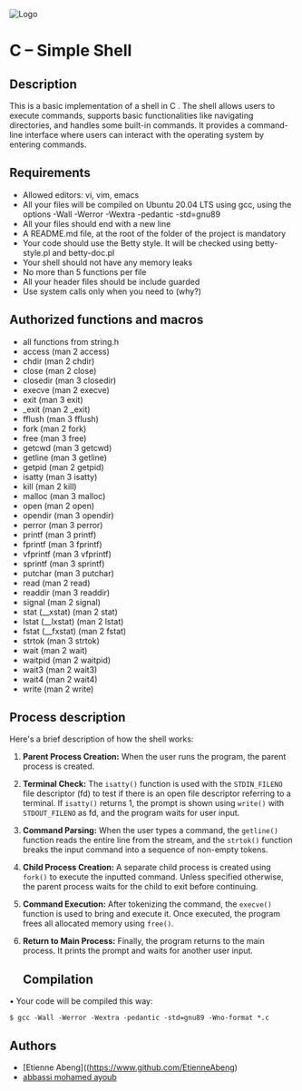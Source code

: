 ![Logo](https://uploads-ssl.webflow.com/6105315644a26f77912a1ada/63eea844ae4e3022154e2878_Holberton.png)

# **C – Simple Shell**

## **Description**
This is a basic implementation of a shell in C . The shell allows users to execute commands, supports basic functionalities like navigating directories, and handles some built-in commands. It provides a command-line interface where users can interact with the operating system by entering commands.


## **Requirements**
- Allowed editors: vi, vim, emacs
- All your files will be compiled on Ubuntu 20.04 LTS using gcc, using the options -Wall -Werror -Wextra -pedantic -std=gnu89
- All your files should end with a new line
- A README.md file, at the root of the folder of the project is mandatory
- Your code should use the Betty style. It will be checked using betty-style.pl and betty-doc.pl
- Your shell should not have any memory leaks
- No more than 5 functions per file
- All your header files should be include guarded
- Use system calls only when you need to (why?)
## **Authorized functions and macros**
- all functions from string.h
- access (man 2 access)
- chdir (man 2 chdir)
- close (man 2 close)
- closedir (man 3 closedir)
- execve (man 2 execve)
- exit (man 3 exit)
- _exit (man 2 _exit)
- fflush (man 3 fflush)
- fork (man 2 fork)
- free (man 3 free)
- getcwd (man 3 getcwd)
- getline (man 3 getline)
- getpid (man 2 getpid)
- isatty (man 3 isatty)
- kill (man 2 kill)
- malloc (man 3 malloc)
- open (man 2 open)
- opendir (man 3 opendir)
- perror (man 3 perror)
- printf (man 3 printf)
- fprintf (man 3 fprintf)
- vfprintf (man 3 vfprintf)
- sprintf (man 3 sprintf)
- putchar (man 3 putchar)
- read (man 2 read)
- readdir (man 3 readdir)
- signal (man 2 signal)
- stat (__xstat) (man 2 stat)
- lstat (__lxstat) (man 2 lstat)
- fstat (__fxstat) (man 2 fstat)
- strtok (man 3 strtok)
- wait (man 2 wait)
- waitpid (man 2 waitpid)
- wait3 (man 2 wait3)
- wait4 (man 2 wait4)
- write (man 2 write)
## **Process description**

Here's a brief description of how the shell works:

1. **Parent Process Creation:**
   When the user runs the program, the parent process is created.

2. **Terminal Check:**
   The `isatty()` function is used with the `STDIN_FILENO` file descriptor (fd) to test if there is an open file descriptor referring to a terminal. If `isatty()` returns 1, the prompt is shown using `write()` with `STDOUT_FILENO` as fd, and the program waits for user input.

3. **Command Parsing:**
   When the user types a command, the `getline()` function reads the entire line from the stream, and the `strtok()` function breaks the input command into a sequence of non-empty tokens.

4. **Child Process Creation:**
   A separate child process is created using `fork()` to execute the inputted command. Unless specified otherwise, the parent process waits for the child to exit before continuing.

5. **Command Execution:**
   After tokenizing the command, the `execve()` function is used to bring and execute it. Once executed, the program frees all allocated memory using `free()`.

6. **Return to Main Process:**
   Finally, the program returns to the main process. It prints the prompt and waits for another user input.
   ## **Compilation**
•	Your code will be compiled this way:
```
$ gcc -Wall -Werror -Wextra -pedantic -std=gnu89 -Wno-format *.c

```
## Authors
- [Etienne Abeng]((https://www.github.com/EtienneAbeng)
- [abbassi mohamed ayoub](https://www.github.com/abbassimedayoub)

